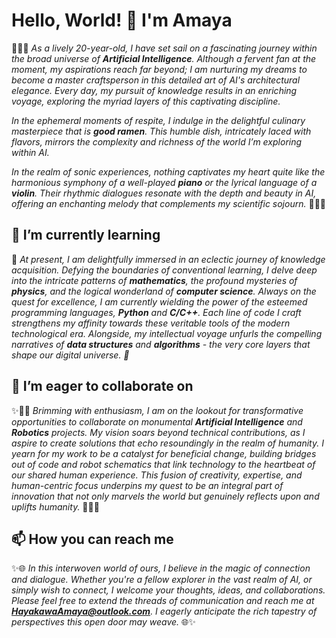 # Hello, World! 👋 I'm Amaya

🚀🍜🎻 _As a lively 20-year-old, I have set sail on a fascinating journey within the broad universe of **Artificial Intelligence**. Although a fervent fan at the moment, my aspirations reach far beyond; I am nurturing my dreams to become a master craftsperson in this detailed art of AI's architectural elegance. Every day, my pursuit of knowledge results in an enriching voyage, exploring the myriad layers of this captivating discipline._

_In the ephemeral moments of respite, I indulge in the delightful culinary masterpiece that is **good ramen**. This humble dish, intricately laced with flavors, mirrors the complexity and richness of the world I’m exploring within AI._

_In the realm of sonic experiences, nothing captivates my heart quite like the harmonious symphony of a well-played **piano** or the lyrical language of a **violin**. Their rhythmic dialogues resonate with the depth and beauty in AI, offering an enchanting melody that complements my scientific sojourn._ 🚀🍜🎻

## 🌱 I’m currently learning

🚀 _At present, I am delightfully immersed in an eclectic journey of knowledge acquisition. Defying the boundaries of conventional learning, I delve deep into the intricate patterns of **mathematics**, the profound mysteries of **physics**, and the logical wonderland of **computer science**. Always on the quest for excellence, I am currently wielding the power of the esteemed programming languages, **Python** and **C/C++**. Each line of code I craft strengthens my affinity towards these veritable tools of the modern technological era. Alongside, my intellectual voyage unfurls the compelling narratives of **data structures** and **algorithms** - the very core layers that shape our digital universe. 🚀_

## 👯 I’m eager to collaborate on

✨🤖💪 _Brimming with enthusiasm, I am on the lookout for transformative opportunities to collaborate on monumental **Artificial Intelligence** and **Robotics** projects. My vision soars beyond technical contributions, as I aspire to create solutions that echo resoundingly in the realm of humanity. I yearn for my work to be a catalyst for beneficial change, building bridges out of code and robot schematics that link technology to the heartbeat of our shared human experience. This fusion of creativity, expertise, and human-centric focus underpins my quest to be an integral part of innovation that not only marvels the world but genuinely reflects upon and uplifts humanity._ 💪✨🤖

## 📫 How you can reach me

✨🌐 _In this interwoven world of ours, I believe in the magic of connection and dialogue. Whether you're a fellow explorer in the vast realm of AI, or simply wish to connect, I welcome your thoughts, ideas, and collaborations. Please feel free to extend the threads of communication and reach me at **[HayakawaAmaya@outlook.com](mailto:HayakawaAmaya@outlook.com)**. I eagerly anticipate the rich tapestry of perspectives this open door may weave._ 🌐✨
